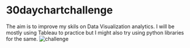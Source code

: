 # 30daychartchallenge
The aim is to improve my skils on Data Visualization analytics. 
I will be mostly using Tableau to practice but I might also try using python libraries for the same. 
![challenge](https://user-images.githubusercontent.com/88756023/133317544-8b1a922c-0641-4dbd-9570-be20150a60bf.jpg)
